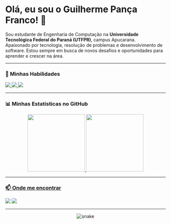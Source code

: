 # Olá, eu sou o Guilherme Pança Franco! 👋

<p align="left"> 
  Sou estudante de Engenharia de Computação na <strong>Universidade Tecnológica Federal do Paraná (UTFPR)</strong>, campus Apucarana. 
  <br>
  Apaixonado por tecnologia, resolução de problemas e desenvolvimento de software. Estou sempre em busca de novos desafios e oportunidades para aprender e crescer na área.
</p>

---

### 🚀 Minhas Habilidades

<p align="left">
  <a href="https://skillicons.dev">
    <img src="https://skillicons.dev/icons?i=html,css,react,javascript" />
  </a>
  <a href="https://skillicons.dev">
    <img src="https://skillicons.dev/icons?i=java,python,c" />
  </a>
  <a href="https://skillicons.dev">
    <img src="https://skillicons.dev/icons?i=mysql,git,linux" />
  </a>
  </p>

---

### 📊 Minhas Estatísticas no GitHub

<div align="center">
  <a href="https://github.com/SEU-USUARIO-DO-GITHUB">
  <img height="180em" src="https://github-readme-stats.vercel.app/api?username=SEU-USUARIO-DO-GITHUB&show_icons=true&theme=dracula&include_all_commits=true&count_private=true"/>
  <img height="180em" src="https://github-readme-stats.vercel.app/api/top-langs/?username=SEU-USUARIO-DO-GITHUB&layout=compact&langs_count=7&theme=dracula"/>
</div>

---

### 📫 Onde me encontrar

<p align="left">
  <a href="https://www.linkedin.com/in/SEU-USUARIO-LINKEDIN" target="_blank"><img src="https://img.shields.io/badge/-LinkedIn-%230077B5?style=for-the-badge&logo=linkedin&logoColor=white" target="_blank"></a>
  <a href="mailto:SEU-EMAIL@gmail.com"><img src="https://img.shields.io/badge/-Gmail-%23333?style=for-the-badge&logo=gmail&logoColor=white" target="_blank"></a>
  </p>

---
<div align="center">
  <img src="https://raw.githubusercontent.com/platane/platane/output/github-contribution-grid-snek.svg" alt="snake">
</div>
